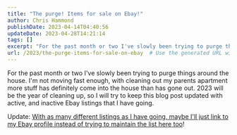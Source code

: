 ```yaml
---
title: "The purge! Items for sale on Ebay!"
author: Chris Hammond
publishDate: 2023-04-14T04:40:56
updateDate: 2023-04-28T14:21:14
tags: []
excerpt: "For the past month or two I've slowly been trying to purge things around the house. I'm not moving fast enough, with cleaning out my parents apartment more stuff has definitely come into the house than has gone out. 2023 will be the year of cleaning up, so I will try to keep this blog post updated with active, and inactive Ebay listings that I have going.  Update: With as many different listings as I have going, maybe I&#39;ll just link to my Ebay profile instead of trying to maintain the list here too! "
url: /2023/the-purge-items-for-sale-on-ebay  # Use the generated URL with year
---
```

<p>For the past month or two I've slowly been trying to purge things around the house. I'm not moving fast enough, with cleaning out my parents apartment more stuff has definitely come into the house than has gone out. 2023 will be the year of cleaning up, so I will try to keep this blog post updated with active, and inactive Ebay listings that I have going.</p>  <p>Update: <a href="https://www.ebay.com/usr/christoc">With as many different listings as I have going, maybe I&#39;ll just link to my Ebay profile instead of trying to maintain the list here too</a>!</p>  <p>&nbsp;</p>  <p>&nbsp;</p> 
